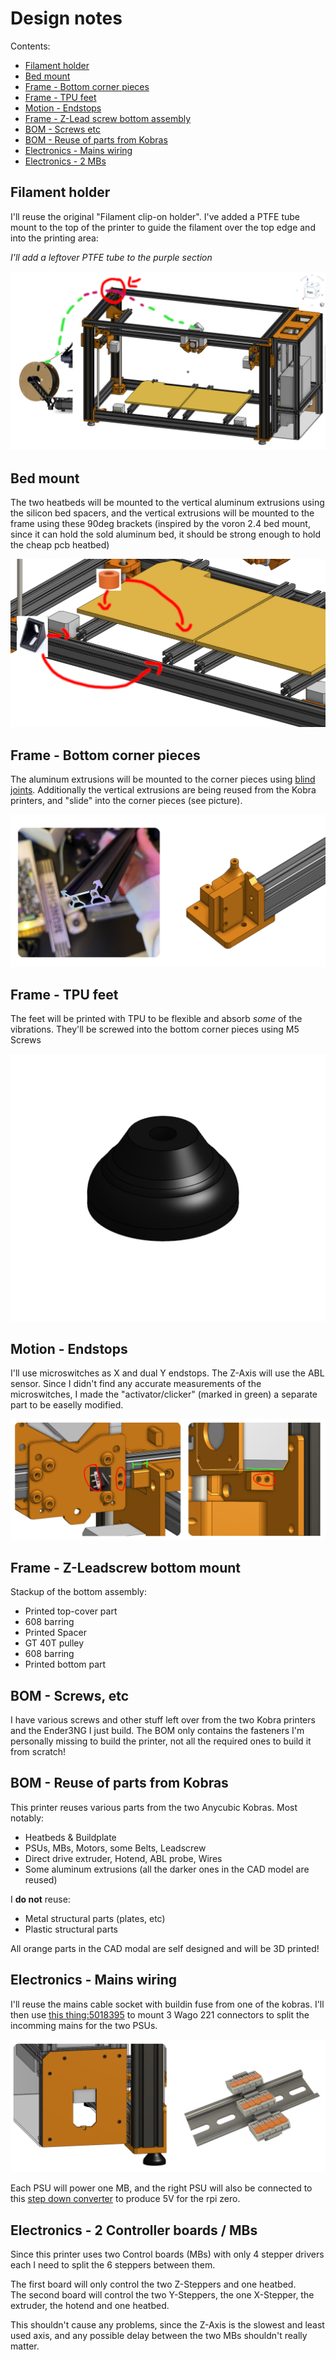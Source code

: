 # Design notes

Contents:

- [Filament holder](#filament-holder)
- [Bed mount](#bed-mount)
- [Frame - Bottom corner pieces](#frame---bottom-corner-pieces)
- [Frame - TPU feet](#frame---tpu-feet)
- [Motion - Endstops](#motion---endstops)
- [Frame - Z-Lead screw bottom assembly](#frame---z-leadscrew-bottom-mount)
- [BOM - Screws etc](#bom---screws-etc)
- [BOM - Reuse of parts from Kobras](#bom---reuse-of-parts-from-kobras)
- [Electronics - Mains wiring](#electronics---mains-wiring)
- [Electronics - 2 MBs](#electronics---2-mbs)

## Filament holder

I'll reuse the original "Filament clip-on holder". I've added a PTFE tube mount to the top of the printer to guide the filament over the top edge and into the printing area:

*I'll add a leftover PTFE tube to the purple section*

![Filament path](images/filament_path.png)

## Bed mount

The two heatbeds will be mounted to the vertical aluminum extrusions using the silicon bed spacers, and the vertical extrusions will be mounted to the frame using these 90deg brackets (inspired by the voron 2.4 bed mount, since it can hold the sold aluminum bed, it should be strong enough to hold the cheap pcb heatbed)

![Bed mount](images/bed_mount.png)

## Frame - Bottom corner pieces

The aluminum extrusions will be mounted to the corner pieces using [blind joints](https://docs.vzbot.org/assets/images/manual/blind-joints/blind-joints.png). Additionally the vertical extrusions are being reused from the Kobra printers, and "slide" into the corner pieces (see picture).

![2040 Profile](images/2040_profile.png)

## Frame - TPU feet

The feet will be printed with TPU to be flexible and absorb *some* of the vibrations. They'll be screwed into the bottom corner pieces using M5 Screws

![Feet](images/frame_feet.png)

## Motion - Endstops

I'll use microswitches as X and dual Y endstops. The Z-Axis will use the ABL sensor. Since I didn't find any accurate measurements of the microswitches, I made the "activator/clicker" (marked in green) a separate part to be easelly modified.

![Endstops](images/motion_endstops.png)

## Frame - Z-Leadscrew bottom mount

Stackup of the bottom assembly:

- Printed top-cover part
- 608 barring
- Printed Spacer
- GT 40T pulley
- 608 barring
- Printed bottom part

## BOM - Screws, etc

I have various screws and other stuff left over from the two Kobra printers and the Ender3NG I just build. The BOM only contains the fasteners I'm personally missing to build the printer, not all the required ones to build it from scratch!

## BOM - Reuse of parts from Kobras

This printer reuses various parts from the two Anycubic Kobras. Most notably:

- Heatbeds & Buildplate
- PSUs, MBs, Motors, some Belts, Leadscrew
- Direct drive extruder, Hotend, ABL probe, Wires
- Some aluminum extrusions (all the darker ones in the CAD model are reused)

I **do not** reuse:

- Metal structural parts (plates, etc)
- Plastic structural parts

All orange parts in the CAD modal are self designed and will be 3D printed!

## Electronics - Mains wiring

I'll reuse the mains cable socket with buildin fuse from one of the kobras. I'll then use [this thing:5018395](https://www.thingiverse.com/thing:5018395) to mount 3 Wago 221 connectors to split the incomming mains for the two PSUs.

![Mains plug & Wago holder](images/electrical_mains.png)

Each PSU will power one MB, and the right PSU will also be connected to this [step down converter](https://de.aliexpress.com/item/1005007820952595.html?spm=a2g0o.order_list.order_list_main.80.36075c5feb4ZS8&gatewayAdapt=glo2deu) to produce 5V for the rpi zero.

## Electronics - 2 Controller boards / MBs

Since this printer uses two Control boards (MBs) with only 4 stepper drivers each I need to split the 6 steppers between them.

The first board will only control the two Z-Steppers and one heatbed.  
The second board will control the two Y-Steppers, the one X-Stepper, the extruder, the hotend and one heatbed.

This shouldn't cause any problems, since the Z-Axis is the slowest and least used axis, and any possible delay between the two MBs shouldn't really matter.
